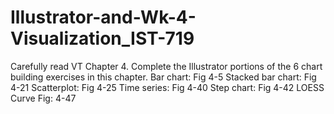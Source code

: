 # Illustrator-and-Wk-4-Visualization_IST-719
Carefully read VT Chapter 4. Complete the Illustrator portions of the 6 chart building exercises in this chapter.  Bar chart: Fig 4-5 Stacked bar chart: Fig 4-21 Scatterplot: Fig 4-25 Time series: Fig 4-40 Step chart: Fig 4-42 LOESS Curve Fig: 4-47
